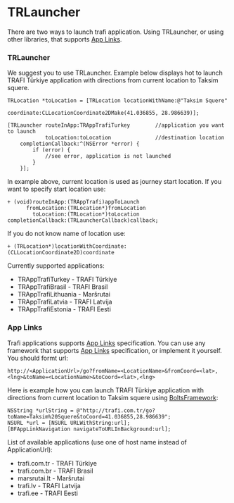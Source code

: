 TRLauncher
==========

There are two ways to launch trafi application. Using TRLauncher, or using other libraries, that supports [App Links](http://applinks.org).

### TRLauncher

We suggest you to use TRLauncher. Example below displays hot to launch TRAFI Türkiye application with directions from current location to Taksim squere.

    TRLocation *toLocation = [TRLocation locationWithName:@"Taksim Squere"
                                               coordinate:CLLocationCoordinate2DMake(41.036855, 28.986639)];
    
    [TRLauncher routeInApp:TRAppTrafiTurkey        //application you want to launch
                toLocation:toLocation              //destination location
        completionCallback:^(NSError *error) {
            if (error) {
                //see error, application is not launched
            }
        }];

In example above, current location is used as journey start location. If you want to specify start location use:

    + (void)routeInApp:(TRAppTrafi)appToLaunch
          fromLocation:(TRLocation*)fromLocation
            toLocation:(TRLocation*)toLocation
    completionCallback:(TRLauncherCallback)callback;
    
If you do not know name of location use:

    + (TRLocation*)locationWithCoordinate:(CLLocationCoordinate2D)coordinate


Currently supported applications:

- TRAppTrafiTurkey - TRAFI Türkiye
- TRAppTrafiBrasil - TRAFI Brasil
- TRAppTrafiLithuania - Maršrutai
- TRAppTrafiLatvia - TRAFI Latvija
- TRAppTrafiEstonia - TRAFI Eesti
        
### App Links

Trafi applications supports [App Links](http://applinks.org) specification. You can use any framework that supports [App Links](http://applinks.org) specification, or implement it yourself.
You should formt url:

	http://<ApplicationUrl>/go?fromName=<LocationName>&fromCoord=<lat>,<lng>&toName=<LocationName>&toCoord=<lat>,<lng>

Here is example how you can launch TRAFI Türkiye application with directions from current location to Taksim squere using [BoltsFramework](https://github.com/BoltsFramework/Bolts-iOS):
    
    NSString *urlString = @"http://trafi.com.tr/go?toName=Taksim%20Squere&toCoord=41.036855,28.986639";
    NSURL *url = [NSURL URLWithString:url];
    [BFAppLinkNavigation navigateToURLInBackground:url];
    
    
List of available applications (use one of host name instead of ApplicationUrl):
- trafi.com.tr - TRAFI Türkiye
- trafi.com.br - TRAFI Brasil
- marsrutai.lt - Maršrutai
- trafi.lv - TRAFI Latvija
- trafi.ee - TRAFI Eesti

